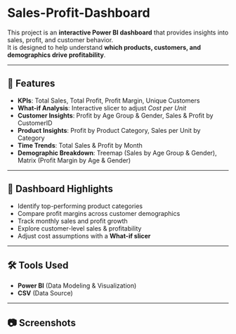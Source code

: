 # Sales-Profit-Dashboard

This project is an **interactive Power BI dashboard** that provides insights into sales, profit, and customer behavior.  
It is designed to help understand **which products, customers, and demographics drive profitability**.

---

## 🚀 Features
- **KPIs**: Total Sales, Total Profit, Profit Margin, Unique Customers  
- **What-if Analysis**: Interactive slicer to adjust *Cost per Unit*  
- **Customer Insights**: Profit by Age Group & Gender, Sales & Profit by CustomerID  
- **Product Insights**: Profit by Product Category, Sales per Unit by Category  
- **Time Trends**: Total Sales & Profit by Month  
- **Demographic Breakdown**: Treemap (Sales by Age Group & Gender), Matrix (Profit Margin by Age & Gender)  

---

## 📌 Dashboard Highlights
- Identify top-performing product categories  
- Compare profit margins across customer demographics  
- Track monthly sales and profit growth  
- Explore customer-level sales & profitability  
- Adjust cost assumptions with a **What-if slicer**  

---

## 🛠️ Tools Used
- **Power BI** (Data Modeling & Visualization)  
- **CSV** (Data Source)  

---

## 📷 Screenshots
